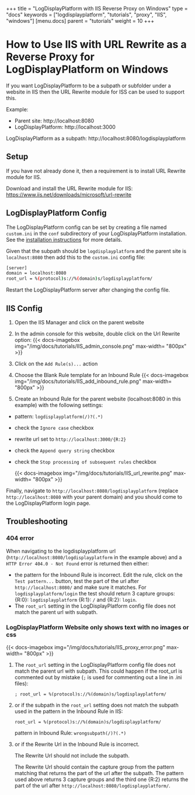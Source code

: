 +++
title = "LogDisplayPlatform with IIS Reverse Proxy on Windows"
type = "docs"
keywords = ["logdisplayplatform", "tutorials", "proxy", "IIS", "windows"]
[menu.docs]
parent = "tutorials"
weight = 10
+++

# How to Use IIS with URL Rewrite as a Reverse Proxy for LogDisplayPlatform on Windows

If you want LogDisplayPlatform to be a subpath or subfolder under a website in IIS then the URL Rewrite module for ISS can be used to support this.

Example:

- Parent site: http://localhost:8080
- LogDisplayPlatform: http://localhost:3000

LogDisplayPlatform as a subpath: http://localhost:8080/logdisplayplatform

## Setup

If you have not already done it, then a requirement is to install URL Rewrite module for IIS.

Download and install the URL Rewrite module for IIS: https://www.iis.net/downloads/microsoft/url-rewrite

## LogDisplayPlatform Config

The LogDisplayPlatform config can be set by creating a file named `custom.ini` in the `conf` subdirectory of your LogDisplayPlatform installation. See the [installation instructions](http://docs.logdisplayplatform.org/installation/windows/#configure) for more details.

Given that the subpath should be `logdisplayplatform` and the parent site is `localhost:8080` then add this to the `custom.ini` config file:

 ```bash
[server]
domain = localhost:8080
root_url = %(protocol)s://%(domain)s/logdisplayplatform/
```

Restart the LogDisplayPlatform server after changing the config file.

## IIS Config

1. Open the IIS Manager and click on the parent website
2. In the admin console for this website, double click on the Url Rewrite option:
    {{< docs-imagebox img="/img/docs/tutorials/IIS_admin_console.png"  max-width= "800px" >}}

3. Click on the `Add Rule(s)...` action
4. Choose the Blank Rule template for an Inbound Rule
    {{< docs-imagebox img="/img/docs/tutorials/IIS_add_inbound_rule.png"  max-width= "800px" >}}

5. Create an Inbound Rule for the parent website (localhost:8080 in this example) with the following settings:
  - pattern: `logdisplayplatform(/)?(.*)`
  - check the `Ignore case` checkbox
  - rewrite url set to `http://localhost:3000/{R:2}`
  - check the `Append query string` checkbox
  - check the `Stop processing of subsequent rules` checkbox

    {{< docs-imagebox img="/img/docs/tutorials/IIS_url_rewrite.png"  max-width= "800px" >}}

Finally, navigate to `http://localhost:8080/logdisplayplatform` (replace `http://localhost:8080` with your parent domain) and you should come to the LogDisplayPlatform login page.

## Troubleshooting

### 404 error

When navigating to the logdisplayplatform url (`http://localhost:8080/logdisplayplatform` in the example above) and a `HTTP Error 404.0 - Not Found` error is returned then either:

- the pattern for the Inbound Rule is incorrect. Edit the rule, click on the `Test pattern...` button, test the part of the url after `http://localhost:8080/` and make sure it matches. For `logdisplayplatform/login` the test should return 3 capture groups: {R:0}: `logdisplayplatform` {R:1}: `/` and {R:2}: `login`.
- The `root_url` setting in the LogDisplayPlatform config file does not match the parent url with subpath.

### LogDisplayPlatform Website only shows text with no images or css

{{< docs-imagebox img="/img/docs/tutorials/IIS_proxy_error.png"  max-width= "800px" >}}

1. The `root_url` setting in the LogDisplayPlatform config file does not match the parent url with subpath. This could happen if the root_url is commented out by mistake (`;` is used for commenting out a line in .ini files):

    `; root_url = %(protocol)s://%(domain)s/logdisplayplatform/`

2. or if the subpath in the `root_url` setting does not match the subpath used in the pattern in the Inbound Rule in IIS:

    `root_url = %(protocol)s://%(domain)s/logdisplayplatform/`

    pattern in Inbound Rule: `wrongsubpath(/)?(.*)`

3. or if the Rewrite Url in the Inbound Rule is incorrect. 

    The Rewrite Url should not include the subpath. 

    The Rewrite Url should contain the capture group from the pattern matching that returns the part of the url after the subpath. The pattern used above returns 3 capture groups and the third one {R:2} returns the part of the url after `http://localhost:8080/logdisplayplatform/`.

